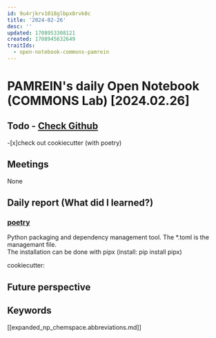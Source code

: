 ```yaml
---
id: 9u4rjkrv1018glbpx8rvk0c
title: '2024-02-26'
desc: ''
updated: 1708953308121
created: 1708945632649
traitIds:
  - open-notebook-commons-pamrein
---
```


# PAMREIN's daily Open Notebook (COMMONS Lab) [2024.02.26]

## Todo - [Check Github](https://github.com/orgs/commons-research/projects/2/views/1)
-[x]check out cookiecutter (with poetry)


## Meetings
None


## Daily report (What did I learned?)

### [poetry](https://python-poetry.org/)
Python packaging and dependency management tool. The *.toml is the managemant file.  
The installation can be done with pipx (install: pip install pipx)

cookiecutter: 




## Future perspective



## Keywords
[[expanded_np_chemspace.abbreviations.md]]